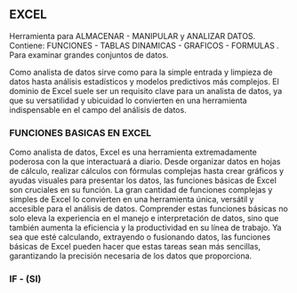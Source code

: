## EXCEL 

Herramienta para ALMACENAR - MANIPULAR y ANALIZAR DATOS.
Contiene: FUNCIONES - TABLAS DINAMICAS - GRAFICOS - FORMULAS . Para examinar grandes conjuntos de datos.

Como analista de datos sirve como para la simple entrada y limpieza de datos hasta análisis estadísticos y modelos predictivos más complejos.
El dominio de Excel suele ser un requisito clave para un analista de datos, ya que su versatilidad y ubicuidad lo convierten en una herramienta indispensable en el campo del análisis de datos.

### FUNCIONES BASICAS EN EXCEL

Como analista de datos, Excel es una herramienta extremadamente poderosa con la que interactuará a diario.
Desde organizar datos en hojas de cálculo, realizar cálculos con fórmulas complejas hasta crear gráficos y ayudas visuales para presentar los datos, las funciones básicas de Excel son cruciales en su función.
La gran cantidad de funciones complejas y simples de Excel lo convierten en una herramienta única, versátil y accesible para el análisis de datos. Comprender estas funciones básicas no solo eleva la experiencia en el manejo e interpretación de datos, sino que también aumenta la eficiencia y la productividad en su línea de trabajo.
Ya sea que esté calculando, extrayendo o fusionando datos, las funciones básicas de Excel pueden hacer que estas tareas sean más sencillas, garantizando la precisión necesaria de los datos que proporciona.

### IF - (SI)
